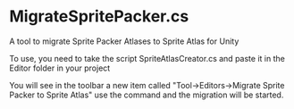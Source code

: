 # MigrateSpritePacker.cs

A tool to migrate Sprite Packer Atlases to Sprite Atlas for Unity

To use, you need to take the script SpriteAtlasCreator.cs and paste it in the Editor folder in your project

You will see in the toolbar a new item called "Tool->Editors->Migrate Sprite Packer to Sprite Atlas" use the command and the migration will be started.

